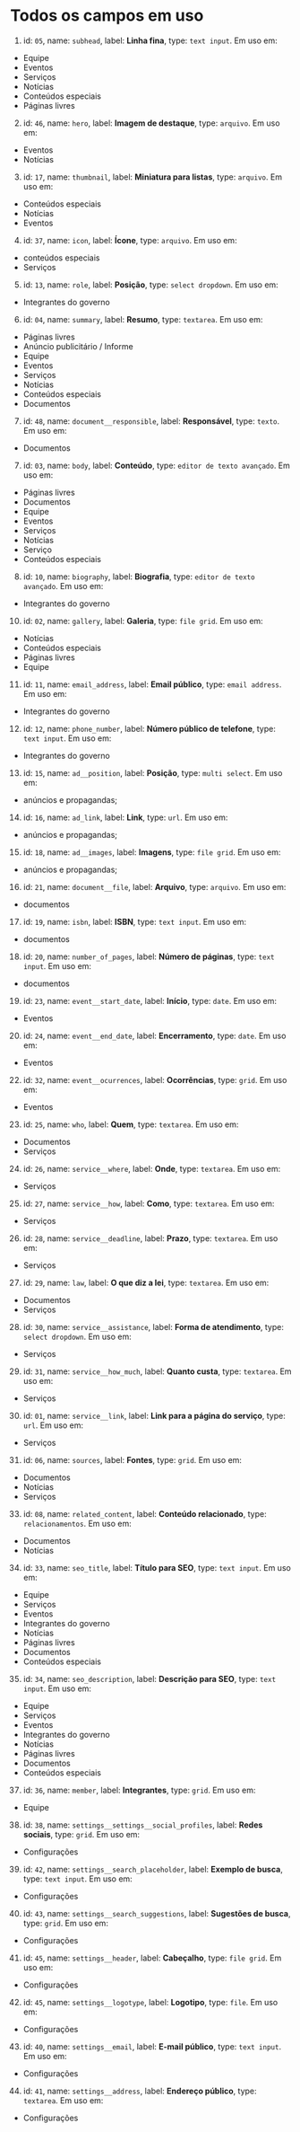 # Todos os campos em uso

01. id: `05`, name: `subhead`, label: **Linha fina**, type: `text input`. Em uso em:
  - Equipe
  - Eventos
  - Serviços
  - Notícias
  - Conteúdos especiais
  - Páginas livres

02. id: `46`, name: `hero`, label: **Imagem de destaque**, type: `arquivo`. Em uso em:
  - Eventos
  - Notícias

03. id: `17`, name: `thumbnail`, label: **Miniatura para listas**, type: `arquivo`. Em uso em:
  - Conteúdos especiais
  - Notícias
  - Eventos

04. id: `37`, name: `icon`, label: **Ícone**, type: `arquivo`. Em uso em:
  - conteúdos especiais
  - Serviços

05. id: `13`, name: `role`, label: **Posição**, type: `select dropdown`. Em uso em:
  - Integrantes do governo

06. id: `04`, name: `summary`, label: **Resumo**, type: `textarea`. Em uso em:
  - Páginas livres
  - Anúncio publicitário / Informe
  - Equipe
  - Eventos
  - Serviços
  - Notícias
  - Conteúdos especiais
  - Documentos

07. id: `48`, name: `document__responsible`, label: **Responsável**, type: `texto`. Em uso em:
  - Documentos

07. id: `03`, name: `body`, label: **Conteúdo**, type: `editor de texto avançado`. Em uso em:
  - Páginas livres
  - Documentos
  - Equipe
  - Eventos
  - Serviços
  - Notícias
  - Serviço
  - Conteúdos especiais

08. id: `10`, name: `biography`, label: **Biografia**, type: `editor de texto avançado`. Em uso em:
  - Integrantes do governo


10. id: `02`, name: `gallery`, label: **Galeria**, type: `file grid`. Em uso em:
  - Notícias
  - Conteúdos especiais
  - Páginas livres
  - Equipe

11. id: `11`, name: `email_address`, label: **Email público**, type: `email address`. Em uso em:
  - Integrantes do governo

12. id: `12`, name: `phone_number`, label: **Número público de telefone**, type: `text input`. Em uso em:
  - Integrantes do governo

13. id: `15`, name: `ad__position`, label: **Posição**, type: `multi select`. Em uso em:
  - anúncios e propagandas;

14. id: `16`, name: `ad_link`, label: **Link**, type: `url`. Em uso em:
  - anúncios e propagandas;

15. id: `18`, name: `ad__images`, label: **Imagens**, type: `file grid`. Em uso em:
  - anúncios e propagandas;

16. id: `21`, name: `document__file`, label: **Arquivo**, type: `arquivo`. Em uso em:
  - documentos

17. id: `19`, name: `isbn`, label: **ISBN**, type: `text input`. Em uso em:
  - documentos

18. id: `20`, name: `number_of_pages`, label: **Número de páginas**, type: `text input`. Em uso em:
  - documentos

19. id: `23`, name: `event__start_date`, label: **Início**, type: `date`. Em uso em:
  - Eventos

20. id: `24`, name: `event__end_date`, label: **Encerramento**, type: `date`. Em uso em:
  - Eventos

22. id: `32`, name: `event__ocurrences`, label: **Ocorrências**, type: `grid`. Em uso em:
  - Eventos

23. id: `25`, name: `who`, label: **Quem**, type: `textarea`. Em uso em:
  - Documentos
  - Serviços

24. id: `26`, name: `service__where`, label: **Onde**, type: `textarea`. Em uso em:
  - Serviços

25. id: `27`, name: `service__how`, label: **Como**, type: `textarea`. Em uso em:
  - Serviços

26. id: `28`, name: `service__deadline`, label: **Prazo**, type: `textarea`. Em uso em:
  - Serviços

27. id: `29`, name: `law`, label: **O que diz a lei**, type: `textarea`. Em uso em:
  - Documentos
  - Serviços

28. id: `30`, name: `service__assistance`, label: **Forma de atendimento**, type: `select dropdown`. Em uso em:
  - Serviços

29. id: `31`, name: `service__how_much`, label: **Quanto custa**, type: `textarea`. Em uso em:
  - Serviços

30. id: `01`, name: `service__link`, label: **Link para a página do serviço**, type: `url`. Em uso em:
  - Serviços

31. id: `06`, name: `sources`, label: **Fontes**, type: `grid`. Em uso em:
  - Documentos
  - Notícias
  - Serviços

33. id: `08`, name: `related_content`, label: **Conteúdo relacionado**, type: `relacionamentos`. Em uso em:
  - Documentos
  - Notícias

34. id: `33`, name: `seo_title`, label: **Título para SEO**, type: `text input`. Em uso em:
  - Equipe
  - Serviços
  - Eventos
  - Integrantes do governo
  - Notícias
  - Páginas livres
  - Documentos
  - Conteúdos especiais

35. id: `34`, name: `seo_description`, label: **Descrição para SEO**, type: `text input`. Em uso em:
  - Equipe
  - Serviços
  - Eventos
  - Integrantes do governo
  - Notícias
  - Páginas livres
  - Documentos
  - Conteúdos especiais

37. id: `36`, name: `member`, label: **Integrantes**, type: `grid`. Em uso em:
- Equipe

38. id: `38`, name: `settings__settings__social_profiles`, label: **Redes sociais**, type: `grid`. Em uso em:
  - Configurações

39. id: `42`, name: `settings__search_placeholder`, label: **Exemplo de busca**, type: `text input`. Em uso em:
  - Configurações

40. id: `43`, name: `settings__search_suggestions`, label: **Sugestões de busca**, type: `grid`. Em uso em:
  - Configurações

41. id: `45`, name: `settings__header`, label: **Cabeçalho**, type: `file grid`. Em uso em:
  - Configurações

42. id: `45`, name: `settings__logotype`, label: **Logotipo**, type: `file`. Em uso em:
  - Configurações

43. id: `40`, name: `settings__email`, label: **E-mail público**, type: `text input`. Em uso em:
  - Configurações

44. id: `41`, name: `settings__address`, label: **Endereço público**, type: `textarea`. Em uso em:
  - Configurações
